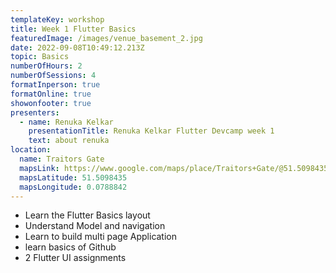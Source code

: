 ```yaml
---
templateKey: workshop
title: Week 1 Flutter Basics
featuredImage: /images/venue_basement_2.jpg
date: 2022-09-08T10:49:12.213Z
topic: Basics
numberOfHours: 2
numberOfSessions: 4
formatInperson: true
formatOnline: true
showonfooter: true
presenters:
  - name: Renuka Kelkar
    presentationTitle: Renuka Kelkar Flutter Devcamp week 1
    text: about renuka
location:
  name: Traitors Gate
  mapsLink: https://www.google.com/maps/place/Traitors+Gate/@51.5098435,-0.0788842,19z/data=!4m5!3m4!1s0x4876030dd752a1c5:0x4a35f7c87ee9c96!8m2!3d51.5098435!4d-0.0784241
  mapsLatitude: 51.5098435
  mapsLongitude: 0.0788842
---
```

* Learn the Flutter Basics layout
* Understand Model and navigation
* Learn to build multi page Application
* learn basics of Github
* 2 Flutter UI assignments
